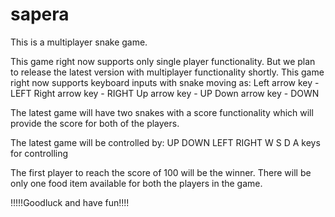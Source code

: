 # sapera

This is a multiplayer snake game.

This game right now supports only single player functionality. But we plan to release the latest version with multiplayer functionality shortly. This game right now supports keyboard inputs with snake moving as: Left arrow key - LEFT Right arrow key - RIGHT Up arrow key - UP Down arrow key - DOWN

The latest game will have two snakes with a score functionality which will provide the score for both of the players.

The latest game will be controlled by: UP DOWN LEFT RIGHT W S D A keys for controlling

The first player to reach the score of 100 will be the winner. There will be only one food item available for both the players in the game.

!!!!!Goodluck and have fun!!!!
